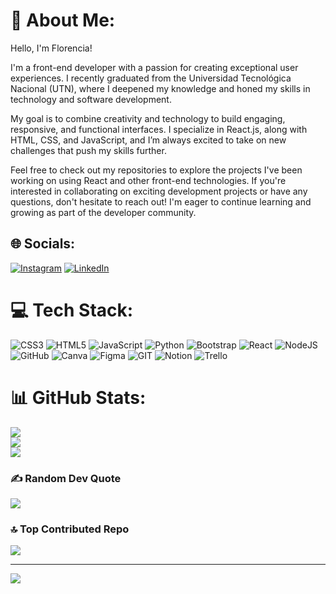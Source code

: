 # 💫 About Me:
Hello, I'm Florencia!

I'm a front-end developer with a passion for creating exceptional user experiences. I recently graduated from the Universidad Tecnológica Nacional (UTN), where I deepened my knowledge and honed my skills in technology and software development.

My goal is to combine creativity and technology to build engaging, responsive, and functional interfaces. I specialize in React.js, along with HTML, CSS, and JavaScript, and I’m always excited to take on new challenges that push my skills further.

Feel free to check out my repositories to explore the projects I've been working on using React and other front-end technologies. If you're interested in collaborating on exciting development projects or have any questions, don't hesitate to reach out! I'm eager to continue learning and growing as part of the developer community.


## 🌐 Socials:
[![Instagram](https://img.shields.io/badge/Instagram-%23E4405F.svg?logo=Instagram&logoColor=white)](https://instagram.com/flopy_ortega__) [![LinkedIn](https://img.shields.io/badge/LinkedIn-%230077B5.svg?logo=linkedin&logoColor=white)](https://linkedin.com/in/https://www.linkedin.com/in/flor-ortega/) 

# 💻 Tech Stack:
![CSS3](https://img.shields.io/badge/css3-%231572B6.svg?style=for-the-badge&logo=css3&logoColor=white) ![HTML5](https://img.shields.io/badge/html5-%23E34F26.svg?style=for-the-badge&logo=html5&logoColor=white) ![JavaScript](https://img.shields.io/badge/javascript-%23323330.svg?style=for-the-badge&logo=javascript&logoColor=%23F7DF1E) ![Python](https://img.shields.io/badge/python-3670A0?style=for-the-badge&logo=python&logoColor=ffdd54) ![Bootstrap](https://img.shields.io/badge/bootstrap-%23563D7C.svg?style=for-the-badge&logo=bootstrap&logoColor=white) ![React](https://img.shields.io/badge/react-%2320232a.svg?style=for-the-badge&logo=react&logoColor=%2361DAFB) ![NodeJS](https://img.shields.io/badge/node.js-6DA55F?style=for-the-badge&logo=node.js&logoColor=white) ![GitHub](https://img.shields.io/badge/GitHub-%23121011.svg?style=for-the-badge&logo=github&logoColor=white) ![Canva](https://img.shields.io/badge/Canva-%2300C4CC.svg?style=for-the-badge&logo=Canva&logoColor=white) 	![Figma](https://img.shields.io/badge/figma-%23F24E1E.svg?style=for-the-badge&logo=figma&logoColor=white) ![GIT](https://img.shields.io/badge/Git-fc6d26?style=for-the-badge&logo=git&logoColor=white) ![Notion](https://img.shields.io/badge/Notion-%23000000.svg?style=for-the-badge&logo=notion&logoColor=white) ![Trello](https://img.shields.io/badge/Trello-%23026AA7.svg?style=for-the-badge&logo=Trello&logoColor=white)
# 📊 GitHub Stats:
![](https://github-readme-stats.vercel.app/api?username=FlorenciaOrtega82&theme=gotham&hide_border=false&include_all_commits=false&count_private=false)<br/>
![](https://github-readme-streak-stats.herokuapp.com/?user=FlorenciaOrtega82&theme=gotham&hide_border=false)<br/>
![](https://github-readme-stats.vercel.app/api/top-langs/?username=FlorenciaOrtega82&theme=gotham&hide_border=false&include_all_commits=false&count_private=false&layout=compact)

### ✍️ Random Dev Quote
![](https://quotes-github-readme.vercel.app/api?type=horizontal&theme=tokyonight)

### 🔝 Top Contributed Repo
![](https://github-contributor-stats.vercel.app/api?username=FlorenciaOrtega82&limit=5&theme=tokyonight&combine_all_yearly_contributions=true)

---
[![](https://visitcount.itsvg.in/api?id=FlorenciaOrtega82&icon=2&color=9)](https://visitcount.itsvg.in)

<!-- Proudly created with GPRM ( https://gprm.itsvg.in ) -->
